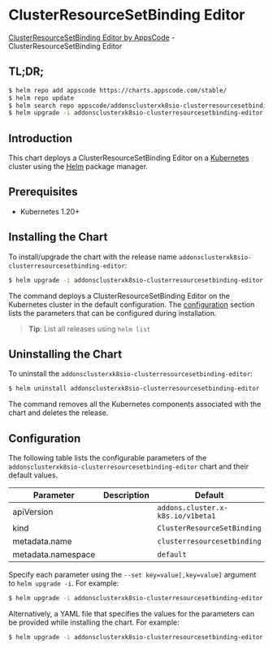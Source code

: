 # ClusterResourceSetBinding Editor

[ClusterResourceSetBinding Editor by AppsCode](https://appscode.com) - ClusterResourceSetBinding Editor

## TL;DR;

```bash
$ helm repo add appscode https://charts.appscode.com/stable/
$ helm repo update
$ helm search repo appscode/addonsclusterxk8sio-clusterresourcesetbinding-editor --version=v0.18.0
$ helm upgrade -i addonsclusterxk8sio-clusterresourcesetbinding-editor appscode/addonsclusterxk8sio-clusterresourcesetbinding-editor -n default --create-namespace --version=v0.18.0
```

## Introduction

This chart deploys a ClusterResourceSetBinding Editor on a [Kubernetes](http://kubernetes.io) cluster using the [Helm](https://helm.sh) package manager.

## Prerequisites

- Kubernetes 1.20+

## Installing the Chart

To install/upgrade the chart with the release name `addonsclusterxk8sio-clusterresourcesetbinding-editor`:

```bash
$ helm upgrade -i addonsclusterxk8sio-clusterresourcesetbinding-editor appscode/addonsclusterxk8sio-clusterresourcesetbinding-editor -n default --create-namespace --version=v0.18.0
```

The command deploys a ClusterResourceSetBinding Editor on the Kubernetes cluster in the default configuration. The [configuration](#configuration) section lists the parameters that can be configured during installation.

> **Tip**: List all releases using `helm list`

## Uninstalling the Chart

To uninstall the `addonsclusterxk8sio-clusterresourcesetbinding-editor`:

```bash
$ helm uninstall addonsclusterxk8sio-clusterresourcesetbinding-editor -n default
```

The command removes all the Kubernetes components associated with the chart and deletes the release.

## Configuration

The following table lists the configurable parameters of the `addonsclusterxk8sio-clusterresourcesetbinding-editor` chart and their default values.

|     Parameter      | Description |                   Default                    |
|--------------------|-------------|----------------------------------------------|
| apiVersion         |             | <code>addons.cluster.x-k8s.io/v1beta1</code> |
| kind               |             | <code>ClusterResourceSetBinding</code>       |
| metadata.name      |             | <code>clusterresourcesetbinding</code>       |
| metadata.namespace |             | <code>default</code>                         |


Specify each parameter using the `--set key=value[,key=value]` argument to `helm upgrade -i`. For example:

```bash
$ helm upgrade -i addonsclusterxk8sio-clusterresourcesetbinding-editor appscode/addonsclusterxk8sio-clusterresourcesetbinding-editor -n default --create-namespace --version=v0.18.0 --set apiVersion=addons.cluster.x-k8s.io/v1beta1
```

Alternatively, a YAML file that specifies the values for the parameters can be provided while
installing the chart. For example:

```bash
$ helm upgrade -i addonsclusterxk8sio-clusterresourcesetbinding-editor appscode/addonsclusterxk8sio-clusterresourcesetbinding-editor -n default --create-namespace --version=v0.18.0 --values values.yaml
```
